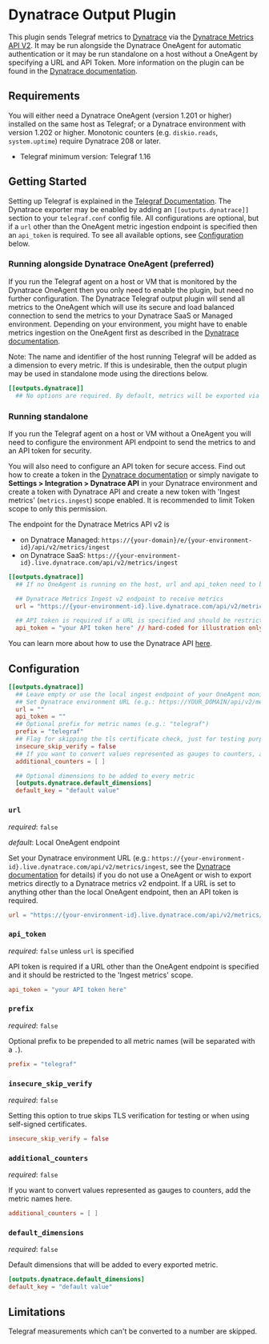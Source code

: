 # Dynatrace Output Plugin

This plugin sends Telegraf metrics to [Dynatrace](https://www.dynatrace.com) via the [Dynatrace Metrics API V2](https://www.dynatrace.com/support/help/dynatrace-api/environment-api/metric-v2/). It may be run alongside the Dynatrace OneAgent for automatic authentication or it may be run standalone on a host without a OneAgent by specifying a URL and API Token.
More information on the plugin can be found in the [Dynatrace documentation](https://www.dynatrace.com/support/help/how-to-use-dynatrace/metrics/metric-ingestion/ingestion-methods/telegraf/).

## Requirements

You will either need a Dynatrace OneAgent (version 1.201 or higher) installed on the same host as Telegraf; or a Dynatrace environment with version 1.202 or higher. Monotonic counters (e.g. `diskio.reads`, `system.uptime`) require Dynatrace 208 or later.

- Telegraf minimum version: Telegraf 1.16

## Getting Started

Setting up Telegraf is explained in the [Telegraf Documentation](https://docs.influxdata.com/telegraf/latest/introduction/getting-started/).
The Dynatrace exporter may be enabled by adding an `[[outputs.dynatrace]]` section to your `telegraf.conf` config file.
All configurations are optional, but if a `url` other than the OneAgent metric ingestion endpoint is specified then an `api_token` is required.
To see all available options, see [Configuration](#configuration) below.

### Running alongside Dynatrace OneAgent (preferred)

If you run the Telegraf agent on a host or VM that is monitored by the Dynatrace OneAgent then you only need to enable the plugin, but need no further configuration. The Dynatrace Telegraf output plugin will send all metrics to the OneAgent which will use its secure and load balanced connection to send the metrics to your Dynatrace SaaS or Managed environment.
Depending on your environment, you might have to enable metrics ingestion on the OneAgent first as described in the [Dynatrace documentation](https://www.dynatrace.com/support/help/how-to-use-dynatrace/metrics/metric-ingestion/ingestion-methods/telegraf/).

Note: The name and identifier of the host running Telegraf will be added as a dimension to every metric. If this is undesirable, then the output plugin may be used in standalone mode using the directions below.

```toml
[[outputs.dynatrace]]
  ## No options are required. By default, metrics will be exported via the OneAgent on the local host.
```

### Running standalone

If you run the Telegraf agent on a host or VM without a OneAgent you will need to configure the environment API endpoint to send the metrics to and an API token for security.

You will also need to configure an API token for secure access. Find out how to create a token in the [Dynatrace documentation](https://www.dynatrace.com/support/help/dynatrace-api/basics/dynatrace-api-authentication/) or simply navigate to **Settings > Integration > Dynatrace API** in your Dynatrace environment and create a token with Dynatrace API and create a new token with 
'Ingest metrics' (`metrics.ingest`) scope enabled. It is recommended to limit Token scope to only this permission.

The endpoint for the Dynatrace Metrics API v2 is 

* on Dynatrace Managed: `https://{your-domain}/e/{your-environment-id}/api/v2/metrics/ingest`
* on Dynatrace SaaS: `https://{your-environment-id}.live.dynatrace.com/api/v2/metrics/ingest`

```toml
[[outputs.dynatrace]]
  ## If no OneAgent is running on the host, url and api_token need to be set

  ## Dynatrace Metrics Ingest v2 endpoint to receive metrics
  url = "https://{your-environment-id}.live.dynatrace.com/api/v2/metrics/ingest"

  ## API token is required if a URL is specified and should be restricted to the 'Ingest metrics' scope
  api_token = "your API token here" // hard-coded for illustration only, should be read from environment
```

You can learn more about how to use the Dynatrace API [here](https://www.dynatrace.com/support/help/dynatrace-api/).

## Configuration

```toml
[[outputs.dynatrace]]
  ## Leave empty or use the local ingest endpoint of your OneAgent monitored host (e.g.: http://127.0.0.1:14499/metrics/ingest).
  ## Set Dynatrace environment URL (e.g.: https://YOUR_DOMAIN/api/v2/metrics/ingest) if you do not use a OneAgent
  url = ""
  api_token = ""
  ## Optional prefix for metric names (e.g.: "telegraf")
  prefix = "telegraf"
  ## Flag for skipping the tls certificate check, just for testing purposes, should be false by default
  insecure_skip_verify = false
  ## If you want to convert values represented as gauges to counters, add the metric names here
  additional_counters = [ ]

  ## Optional dimensions to be added to every metric
  [outputs.dynatrace.default_dimensions]
  default_key = "default value"
```

### `url`

*required*: `false`

*default*: Local OneAgent endpoint

Set your Dynatrace environment URL (e.g.: `https://{your-environment-id}.live.dynatrace.com/api/v2/metrics/ingest`, see the [Dynatrace documentation](https://www.dynatrace.com/support/help/dynatrace-api/environment-api/metric-v2/post-ingest-metrics/) for details) if you do not use a OneAgent or wish to export metrics directly to a Dynatrace metrics v2 endpoint. If a URL is set to anything other than the local OneAgent endpoint, then an API token is required.

```toml
url = "https://{your-environment-id}.live.dynatrace.com/api/v2/metrics/ingest"
```

### `api_token`

*required*: `false` unless `url` is specified

API token is required if a URL other than the OneAgent endpoint is specified and it should be restricted to the 'Ingest metrics' scope.

```toml
api_token = "your API token here"
```

### `prefix`

*required*: `false`

Optional prefix to be prepended to all metric names (will be separated with a `.`).

```toml
prefix = "telegraf"
```

### `insecure_skip_verify`

*required*: `false`

Setting this option to true skips TLS verification for testing or when using self-signed certificates.

```toml
insecure_skip_verify = false
```

### `additional_counters`

*required*: `false`

If you want to convert values represented as gauges to counters, add the metric names here.

```toml
additional_counters = [ ]
```

### `default_dimensions`

*required*: `false`

Default dimensions that will be added to every exported metric.

```toml
[outputs.dynatrace.default_dimensions]
default_key = "default value"
```

## Limitations

Telegraf measurements which can't be converted to a number are skipped.
